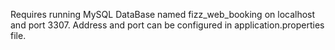 Requires running MySQL DataBase named fizz_web_booking on localhost and port 3307. 
Address and port can be configured in application.properties file.